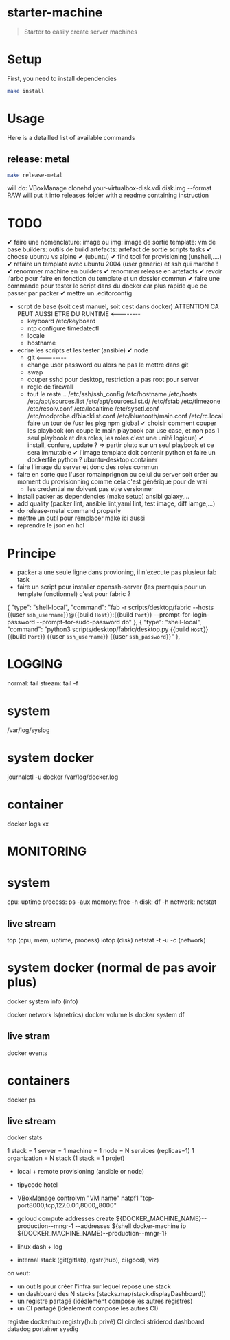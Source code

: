 # starter-machine

> Starter to easily create server machines

# Setup
First, you need to install dependencies
```sh
make install
```

# Usage
Here is a detailled list of available commands

## release: metal
```sh
make release-metal
```
will do: VBoxManage clonehd your-virtualbox-disk.vdi disk.img --format RAW
will put it into releases folder with a readme containing instruction


# TODO
✔ faire une nomenclature: 
    image ou img: image de sortie
    template: vm de base
    builders: outils de build
    artefacts: artefact de sortie
    scripts 
        tasks
✔ choose ubuntu vs alpine ✔ (ubuntu)
✔ find tool for provisioning (unshell,....)
✔ refaire un template avec ubuntu 2004 (user generic) et ssh qui marche !
    ✔ renommer machine en builders
    ✔ renommer release en artefacts
✔ revoir l'arbo pour faire en fonction du template et un dossier commun
✔ faire une commande pour tester le script dans du docker car plus rapide que de passer par packer
✔ mettre un .editorconfig
- scrpt de base (soit cest manuel, soit cest dans docker) ATTENTION CA PEUT AUSSI ETRE DU RUNTIME <--------
    - keyboard /etc/keyboard
    - ntp configure timedatectl
    - locale
    - hostname
- ecrire les scripts et les tester (ansible) 
    ✔ node
    - git <--------
    - change user password ou alors ne pas le mettre dans git
    - swap
    - couper sshd pour desktop, restriction a pas root pour server
    - regle de firewall
    - tout le reste...
        /etc/ssh/ssh_config
        /etc/hostname 
        /etc/hosts
        /etc/apt/sources.list
        /etc/apt/sources.list.d/
        /etc/fstab 
        /etc/timezone 
        /etc/resolv.conf
        /etc/localtime
        /etc/sysctl.conf
        /etc/modprobe.d/blacklist.conf
        /etc/bluetooth/main.conf
        /etc/rc.local
        faire un tour de /usr
        les pkg npm global
✔ choisir comment couper les playbook (on coupe le main playbook par use case, et non pas 1 seul playbook et des roles, les roles c'est une unité logique)
    ✔ install, confure, update ? => partir pluto sur un seul playbook et ce sera immutable
✔ l'image template doit contenir python et faire un dockerfile python ? ubuntu-desktop container
- faire l'image du server et donc des roles commun
- faire en sorte que l'user romainprignon ou celui du server soit créer au moment du provisionning comme cela c'est générique pour de vrai
    - les credential ne doivent pas etre versionner
- install packer as dependencies (make setup) ansibl galaxy,...
- add quality (packer lint, ansible lint,yaml lint, test image, diff iamge,...)
- do  release-metal command properly
- mettre un outil pour remplacer make ici aussi
- reprendre le json en hcl

# Principe
- packer a une seule ligne dans provioning, il n'execute pas plusieur fab task
- faire un script pour installer openssh-server (les prerequis pour un template fonctionnel) c'est pour fabric ?



{
            "type": "shell-local",
            "command": "fab -r scripts/desktop/fabric --hosts {{user `ssh_username`}}@{{build `Host`}}:{{build `Port`}} --prompt-for-login-password --prompt-for-sudo-password do"
        },
        {
            "type": "shell-local",
            "command": "python3 scripts/desktop/fabric/desktop.py {{build `Host`}} {{build `Port`}} {{user `ssh_username`}} {{user `ssh_password`}}"
        },

LOGGING
=======
normal: tail <file>
stream: tail -f <file>

system
======
/var/log/syslog

system docker
=============
journalctl -u docker
/var/log/docker.log

container
=========
docker logs xx

MONITORING
==========

system
======
cpu:        uptime
process:    ps -aux
memory:     free -h
disk:       df -h
network:    netstat

live stream
-----------
top (cpu, mem, uptime, process)
iotop (disk)
netstat -t -u -c (network)

system docker (normal de pas avoir plus)
=============
docker system info (info)

docker network ls(metrics)
docker volume ls
docker system df

live stram
---------
docker events

containers
=========
docker ps

live stream
-----------
docker stats


1 stack = 1 server = 1 machine = 1 node = N services (replicas=1)
1 organization = N stack (1 stack = 1 projet)

- local + remote provisioning (ansible or node)
- tipycode hotel
- VBoxManage controlvm "VM name" natpf1 "tcp-port8000,tcp,127.0.0.1,8000,,8000"
- gcloud compute addresses create ${DOCKER_MACHINE_NAME}--production--mngr-1 --addresses ${shell docker-machine ip ${DOCKER_MACHINE_NAME}--production--mngr-1}
- linux dash + log

- internal stack (git(gitlab), rgstr(hub), ci(gocd), viz)

on veut:
* un outils pour créer l'infra sur lequel repose une stack
* un dashboard des N stacks (stacks.map(stack.displayDashboard))
* un registre partagé (idéalement compose les autres registres)
* un CI partagé (idéalement compose les autres CI)

registre    dockerhub   registry(hub privé)
CI          circleci    stridercd
dashboard   datadog     portainer sysdig
